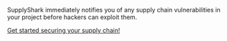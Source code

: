 SupplyShark immediately notifies you of any supply chain vulnerabilities in your project before hackers can exploit them.

[Get started securing your supply chain!](https://www.supplyshark.io)
